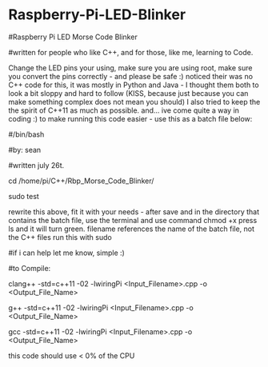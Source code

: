 # Raspberry-Pi-LED-Blinker

#Raspberry Pi LED Morse Code Blinker

#written for people who like C++, and for those, like me, learning to Code.

Change the LED pins your using, make sure you are using root, make sure you convert the pins
correctly - and please be safe :)
noticed their was no C++ code for this, it was mostly in Python and Java - 
I thought them both to look a bit sloppy and hard to follow 
(KISS, because just because you can make something complex does not mean you should)
I also tried to keep the the spirit of C++11 as much as possible. 
and... ive come quite a way in coding :)
to make running this code easier - use this as a batch file below:

#/bin/bash

#by: sean

#written july 26t.

cd /home/pi/C++/Rbp_Morse_Code_Blinker/

sudo test


rewrite this above, fit it with your needs - after save and in the directory that contains the batch file,
use the terminal and use command chmod +x <filename>
press ls and it will turn green.
filename references the name of the batch file, not the C++ files
run this with sudo


#if i can help let me know, simple :) 

#to Compile:

clang++ -std=c++11 -02 -lwiringPi <Input_Filename>.cpp -o <Output_File_Name>

g++     -std=c++11 -02 -lwiringPi <Input_Filename>.cpp -o <Output_File_Name>

gcc     -std=c++11 -02 -lwiringPi <Input_Filename>.cpp -o <Output_File_Name>

this code should use < 0% of the CPU
